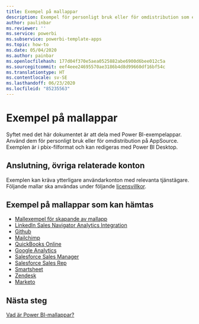 ```yaml
---
title: Exempel på mallappar
description: Exempel för personligt bruk eller för omdistribution som en AppSource Power BI-app
author: paulinbar
ms.reviewer: ''
ms.service: powerbi
ms.subservice: powerbi-template-apps
ms.topic: how-to
ms.date: 05/04/2020
ms.author: painbar
ms.openlocfilehash: 177d04f370e5aea0525882abe6900d6bee012c5a
ms.sourcegitcommit: eef4eee24695570ae3186b4d8d99660df16bf54c
ms.translationtype: HT
ms.contentlocale: sv-SE
ms.lasthandoff: 06/23/2020
ms.locfileid: "85235563"
---
```

# <a name="template-apps-samples"></a>Exempel på mallappar

Syftet med det här dokumentet är att dela med Power BI-exempelappar. Använd dem för personligt bruk eller för omdistribution på AppSource. Exemplen är i pbix-filformat och kan redigeras med Power BI Desktop.

## <a name="connection-additional-related-accounts"></a>Anslutning, övriga relaterade konton

Exemplen kan kräva ytterligare användarkonton med relevanta tjänstägare.  Följande mallar ska användas under följande [licensvillkor](https://templateapps.blob.core.windows.net/sampletemplateapps/Sample-Templates-for-app-on-appsource.pdf).

## <a name="downloadable-template-apps-samples"></a>Exempel på mallappar som kan hämtas

* [Mallexempel för skapande av mallapp](https://templateapps.blob.core.windows.net/sampletemplateapps/TemplateforTemplateApps.zip)
* [LinkedIn Sales Navigator Analytics Integration](https://templateapps.blob.core.windows.net/sampletemplateapps/SalesNavigatorTemplate.pbix)
* [Github](https://templateapps.blob.core.windows.net/sampletemplateapps/GitHub.pbix)
* [Mailchimp](https://templateapps.blob.core.windows.net/sampletemplateapps/MailChimp.pbix)
* [QuickBooks Online](https://templateapps.blob.core.windows.net/sampletemplateapps/QuickBooksOnline.pbix)
* [Google Analytics](https://templateapps.blob.core.windows.net/sampletemplateapps/GoogleAnalytics.pbix)
* [Salesforce Sales Manager](https://templateapps.blob.core.windows.net/sampletemplateapps/SalesforceSalesManager.pbix)
* [Salesforce Sales Rep](https://templateapps.blob.core.windows.net/sampletemplateapps/SalesforceSalesRep.pbix)
* [Smartsheet](https://templateapps.blob.core.windows.net/sampletemplateapps/Smartsheet.pbix)
* [Zendesk](https://templateapps.blob.core.windows.net/sampletemplateapps/Zendesk.pbix)
* [Marketo](https://templateapps.blob.core.windows.net/sampletemplateapps/Marketo.pbix)

## <a name="next-steps"></a>Nästa steg

[Vad är Power BI-mallappar?](service-template-apps-overview.md)

